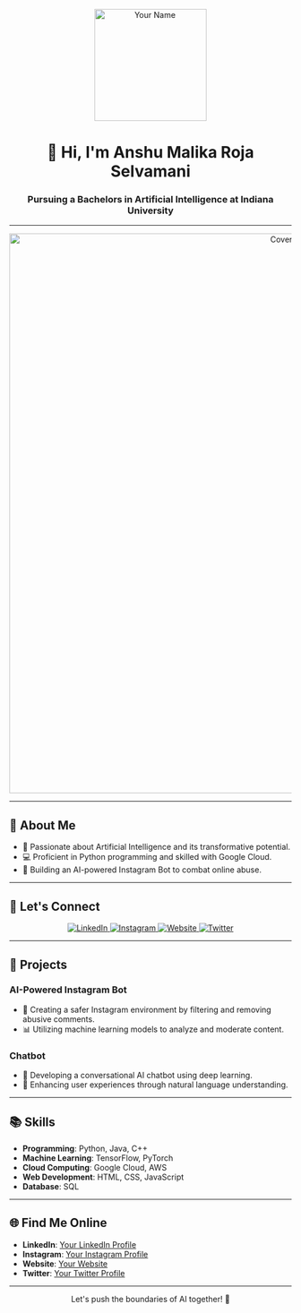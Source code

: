 <p align="center">
  <img src="https://media.licdn.com/dms/image/C4E03AQE-1jJLxVNM0g/profile-displayphoto-shrink_800_800/0/1639405650038?e=2147483647&v=beta&t=oqErxQYdQ9pEY5gO_f_z0mtQ_w2BD9RvxUatwEjS_RY" alt="Your Name" width="200"/>
</p>

<h1 align="center">👋 Hi, I'm Anshu Malika Roja Selvamani</h1>
<h3 align="center">Pursuing a Bachelors in Artificial Intelligence at Indiana University</h3>

---

<p align="center">
  <img src="https://m.media-amazon.com/images/I/71F8o6xSf1L._SL1500_.jpg" alt="Cover Image" width="1000"/>
</p>

---

<h2>🌟 About Me</h2>

- 🤖 Passionate about Artificial Intelligence and its transformative potential.
- 💻 Proficient in Python programming and skilled with Google Cloud.
- 🚀 Building an AI-powered Instagram Bot to combat online abuse.

---

<h2>💬 Let's Connect</h2>

<p align="center">
  <a href="https://in.linkedin.com/in/anshu-malika-roja-selvamani-638896227" target="_blank">
    <img src="https://img.shields.io/badge/LinkedIn-Connect-blue?style=for-the-badge&logo=linkedin" alt="LinkedIn">
  </a>
  <a href="https://www.instagram.com/anshumalikarojaselvamanioffcl/?hl=en" target="_blank">
    <img src="https://img.shields.io/badge/Instagram-Follow-red?style=for-the-badge&logo=instagram" alt="Instagram">
  </a>
  <a href="https://www.your-website.com" target="_blank">
    <img src="https://img.shields.io/badge/Website-Visit-ff69b4?style=for-the-badge" alt="Website">
  </a>
  <a href="https://www.twitter.com/your-twitter-profile" target="_blank">
    <img src="https://img.shields.io/badge/Twitter-Follow-1da1f2?style=for-the-badge&logo=twitter" alt="Twitter">
  </a>
</p>

---

<h2>🌌 Projects</h2>

### AI-Powered Instagram Bot
- 📸 Creating a safer Instagram environment by filtering and removing abusive comments.
- 📊 Utilizing machine learning models to analyze and moderate content.

### Chatbot
- 🤖 Developing a conversational AI chatbot using deep learning.
- 💬 Enhancing user experiences through natural language understanding.

---

<h2>📚 Skills</h2>

- **Programming**: Python, Java, C++
- **Machine Learning**: TensorFlow, PyTorch
- **Cloud Computing**: Google Cloud, AWS
- **Web Development**: HTML, CSS, JavaScript
- **Database**: SQL

---

<h2>🌐 Find Me Online</h2>

- **LinkedIn**: [Your LinkedIn Profile](https://in.linkedin.com/in/anshu-malika-roja-selvamani-638896227)
- **Instagram**: [Your Instagram Profile](https://www.instagram.com/anshumalikarojaselvamanioffcl/?hl=en)
- **Website**: [Your Website](https://www.your-website.com)
- **Twitter**: [Your Twitter Profile](https://www.twitter.com/your-twitter-profile)

---

<p align="center">Let's push the boundaries of AI together! 🚀</p>
